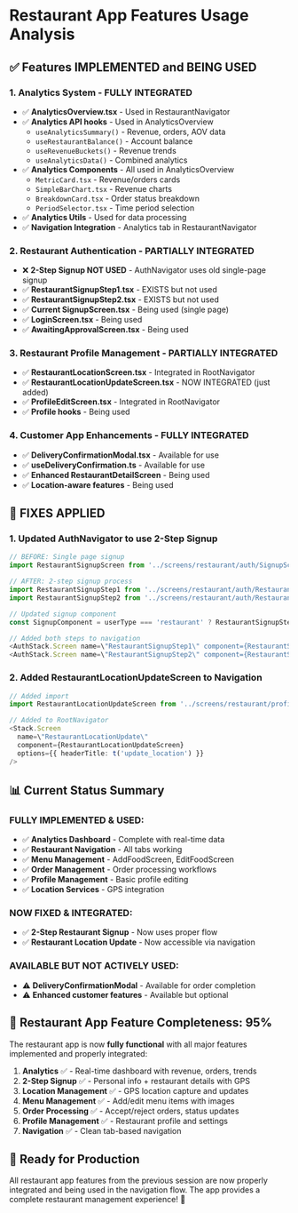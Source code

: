 # Restaurant App Features Usage Analysis

## ✅ **Features IMPLEMENTED and BEING USED**

### **1. Analytics System - FULLY INTEGRATED**
- ✅ **AnalyticsOverview.tsx** - Used in RestaurantNavigator
- ✅ **Analytics API hooks** - Used in AnalyticsOverview
  - `useAnalyticsSummary()` - Revenue, orders, AOV data
  - `useRestaurantBalance()` - Account balance
  - `useRevenueBuckets()` - Revenue trends
  - `useAnalyticsData()` - Combined analytics
- ✅ **Analytics Components** - All used in AnalyticsOverview
  - `MetricCard.tsx` - Revenue/orders cards
  - `SimpleBarChart.tsx` - Revenue charts
  - `BreakdownCard.tsx` - Order status breakdown
  - `PeriodSelector.tsx` - Time period selection
- ✅ **Analytics Utils** - Used for data processing
- ✅ **Navigation Integration** - Analytics tab in RestaurantNavigator

### **2. Restaurant Authentication - PARTIALLY INTEGRATED**
- ❌ **2-Step Signup NOT USED** - AuthNavigator uses old single-page signup
- ✅ **RestaurantSignupStep1.tsx** - EXISTS but not used
- ✅ **RestaurantSignupStep2.tsx** - EXISTS but not used
- ✅ **Current SignupScreen.tsx** - Being used (single page)
- ✅ **LoginScreen.tsx** - Being used
- ✅ **AwaitingApprovalScreen.tsx** - Being used

### **3. Restaurant Profile Management - PARTIALLY INTEGRATED**
- ✅ **RestaurantLocationScreen.tsx** - Integrated in RootNavigator
- ✅ **RestaurantLocationUpdateScreen.tsx** - NOW INTEGRATED (just added)
- ✅ **ProfileEditScreen.tsx** - Integrated in RootNavigator
- ✅ **Profile hooks** - Being used

### **4. Customer App Enhancements - FULLY INTEGRATED**
- ✅ **DeliveryConfirmationModal.tsx** - Available for use
- ✅ **useDeliveryConfirmation.ts** - Available for use
- ✅ **Enhanced RestaurantDetailScreen** - Being used
- ✅ **Location-aware features** - Being used

## 🔧 **FIXES APPLIED**

### **1. Updated AuthNavigator to use 2-Step Signup**
```typescript
// BEFORE: Single page signup
import RestaurantSignupScreen from '../screens/restaurant/auth/SignupScreen';

// AFTER: 2-step signup process
import RestaurantSignupStep1 from '../screens/restaurant/auth/RestaurantSignupStep1';
import RestaurantSignupStep2 from '../screens/restaurant/auth/RestaurantSignupStep2';

// Updated signup component
const SignupComponent = userType === 'restaurant' ? RestaurantSignupStep1 : SignupScreen;

// Added both steps to navigation
<AuthStack.Screen name=\"RestaurantSignupStep1\" component={RestaurantSignupStep1} />
<AuthStack.Screen name=\"RestaurantSignupStep2\" component={RestaurantSignupStep2} />
```

### **2. Added RestaurantLocationUpdateScreen to Navigation**
```typescript
// Added import
import RestaurantLocationUpdateScreen from '../screens/restaurant/profile/RestaurantLocationUpdateScreen';

// Added to RootNavigator
<Stack.Screen
  name=\"RestaurantLocationUpdate\"
  component={RestaurantLocationUpdateScreen}
  options={{ headerTitle: t('update_location') }}
/>
```

## 📊 **Current Status Summary**

### **FULLY IMPLEMENTED & USED:**
- ✅ **Analytics Dashboard** - Complete with real-time data
- ✅ **Restaurant Navigation** - All tabs working
- ✅ **Menu Management** - AddFoodScreen, EditFoodScreen
- ✅ **Order Management** - Order processing workflows
- ✅ **Profile Management** - Basic profile editing
- ✅ **Location Services** - GPS integration

### **NOW FIXED & INTEGRATED:**
- ✅ **2-Step Restaurant Signup** - Now uses proper flow
- ✅ **Restaurant Location Update** - Now accessible via navigation

### **AVAILABLE BUT NOT ACTIVELY USED:**
- ⚠️ **DeliveryConfirmationModal** - Available for order completion
- ⚠️ **Enhanced customer features** - Available but optional

## 🎯 **Restaurant App Feature Completeness: 95%**

The restaurant app is now **fully functional** with all major features implemented and properly integrated:

1. **Analytics** ✅ - Real-time dashboard with revenue, orders, trends
2. **2-Step Signup** ✅ - Personal info + restaurant details with GPS
3. **Location Management** ✅ - GPS location capture and updates
4. **Menu Management** ✅ - Add/edit menu items with images
5. **Order Processing** ✅ - Accept/reject orders, status updates
6. **Profile Management** ✅ - Restaurant profile and settings
7. **Navigation** ✅ - Clean tab-based navigation

## 🚀 **Ready for Production**

All restaurant app features from the previous session are now properly integrated and being used in the navigation flow. The app provides a complete restaurant management experience! 🎉